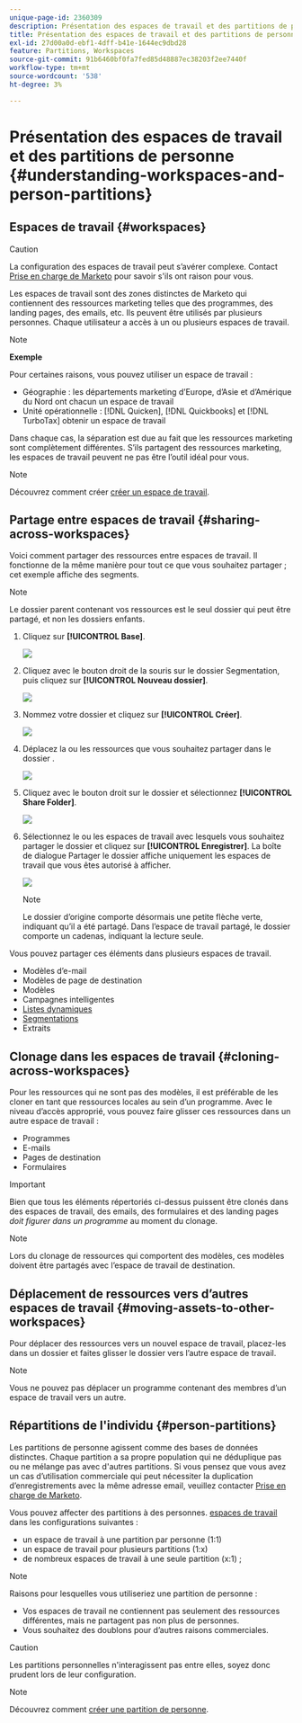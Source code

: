```yaml
---
unique-page-id: 2360309
description: Présentation des espaces de travail et des partitions de personne - Documents Marketo - Documentation du produit
title: Présentation des espaces de travail et des partitions de personne
exl-id: 27d00a0d-ebf1-4dff-b41e-1644ec9dbd28
feature: Partitions, Workspaces
source-git-commit: 91b6460bf0fa7fed85d48887ec38203f2ee7440f
workflow-type: tm+mt
source-wordcount: '538'
ht-degree: 3%

---
```


# Présentation des espaces de travail et des partitions de personne {#understanding-workspaces-and-person-partitions}

## Espaces de travail {#workspaces}

>[!CAUTION]
>
>La configuration des espaces de travail peut s’avérer complexe. Contact [Prise en charge de Marketo](https://nation.marketo.com/t5/Support/ct-p/Support) pour savoir s&#39;ils ont raison pour vous.

Les espaces de travail sont des zones distinctes de Marketo qui contiennent des ressources marketing telles que des programmes, des landing pages, des emails, etc. Ils peuvent être utilisés par plusieurs personnes. Chaque utilisateur a accès à un ou plusieurs espaces de travail.

>[!NOTE]
>
>**Exemple**
>
>Pour certaines raisons, vous pouvez utiliser un espace de travail :
>
>* Géographie : les départements marketing d’Europe, d’Asie et d’Amérique du Nord ont chacun un espace de travail
>* Unité opérationnelle : [!DNL Quicken], [!DNL Quickbooks] et [!DNL TurboTax] obtenir un espace de travail
>
>Dans chaque cas, la séparation est due au fait que les ressources marketing sont complètement différentes. S’ils partagent des ressources marketing, les espaces de travail peuvent ne pas être l’outil idéal pour vous.

>[!NOTE]
>
>Découvrez comment créer [créer un espace de travail](/help/marketo/product-docs/administration/workspaces-and-person-partitions/create-a-new-workspace.md).

## Partage entre espaces de travail {#sharing-across-workspaces}

Voici comment partager des ressources entre espaces de travail. Il fonctionne de la même manière pour tout ce que vous souhaitez partager ; cet exemple affiche des segments.

>[!NOTE]
>
>Le dossier parent contenant vos ressources est le seul dossier qui peut être partagé, et non les dossiers enfants.

1. Cliquez sur **[!UICONTROL Base]**.

   ![](assets/understanding-workspaces-and-person-partitions-1.png)

1. Cliquez avec le bouton droit de la souris sur le dossier Segmentation, puis cliquez sur **[!UICONTROL Nouveau dossier]**.

   ![](assets/understanding-workspaces-and-person-partitions-2.png)

1. Nommez votre dossier et cliquez sur **[!UICONTROL Créer]**.

   ![](assets/understanding-workspaces-and-person-partitions-3.png)

1. Déplacez la ou les ressources que vous souhaitez partager dans le dossier .

   ![](assets/understanding-workspaces-and-person-partitions-4.png)

1. Cliquez avec le bouton droit sur le dossier et sélectionnez **[!UICONTROL Share Folder]**.

   ![](assets/understanding-workspaces-and-person-partitions-5.png)

1. Sélectionnez le ou les espaces de travail avec lesquels vous souhaitez partager le dossier et cliquez sur **[!UICONTROL Enregistrer]**. La boîte de dialogue Partager le dossier affiche uniquement les espaces de travail que vous êtes autorisé à afficher.

   ![](assets/understanding-workspaces-and-person-partitions-6.png)

   >[!NOTE]
   >
   >Le dossier d’origine comporte désormais une petite flèche verte, indiquant qu’il a été partagé. Dans l’espace de travail partagé, le dossier comporte un cadenas, indiquant la lecture seule.

Vous pouvez partager ces éléments dans plusieurs espaces de travail.

* Modèles d’e-mail
* Modèles de page de destination
* Modèles
* Campagnes intelligentes
* [Listes dynamiques](/help/marketo/product-docs/core-marketo-concepts/smart-lists-and-static-lists/using-smart-lists/reference-a-list-or-smart-list-across-workspaces.md)
* [Segmentations](/help/marketo/product-docs/administration/workspaces-and-person-partitions/share-segmentations-across-workspaces-and-partitions.md)
* Extraits

## Clonage dans les espaces de travail {#cloning-across-workspaces}

Pour les ressources qui ne sont pas des modèles, il est préférable de les cloner en tant que ressources locales au sein d’un programme. Avec le niveau d’accès approprié, vous pouvez faire glisser ces ressources dans un autre espace de travail :

* Programmes
* E-mails
* Pages de destination
* Formulaires

>[!IMPORTANT]
>
>Bien que tous les éléments répertoriés ci-dessus puissent être clonés dans des espaces de travail, des emails, des formulaires et des landing pages _doit figurer dans un programme_ au moment du clonage.

>[!NOTE]
>
>Lors du clonage de ressources qui comportent des modèles, ces modèles doivent être partagés avec l’espace de travail de destination.

## Déplacement de ressources vers d’autres espaces de travail {#moving-assets-to-other-workspaces}

Pour déplacer des ressources vers un nouvel espace de travail, placez-les dans un dossier et faites glisser le dossier vers l’autre espace de travail.

>[!NOTE]
>
>Vous ne pouvez pas déplacer un programme contenant des membres d’un espace de travail vers un autre.

## Répartitions de l&#39;individu {#person-partitions}

Les partitions de personne agissent comme des bases de données distinctes. Chaque partition a sa propre population qui ne déduplique pas ou ne mélange pas avec d&#39;autres partitions. Si vous pensez que vous avez un cas d’utilisation commerciale qui peut nécessiter la duplication d’enregistrements avec la même adresse email, veuillez contacter [Prise en charge de Marketo](https://nation.marketo.com/t5/Support/ct-p/Support).

Vous pouvez affecter des partitions à des personnes.  [espaces de travail](create-a-new-workspace.md) dans les configurations suivantes :

* un espace de travail à une partition par personne (1:1)
* un espace de travail pour plusieurs partitions (1:x)
* de nombreux espaces de travail à une seule partition (x:1) ;

>[!NOTE]
>
>Raisons pour lesquelles vous utiliseriez une partition de personne :
>
>* Vos espaces de travail ne contiennent pas seulement des ressources différentes, mais ne partagent pas non plus de personnes.
>* Vous souhaitez des doublons pour d’autres raisons commerciales.

>[!CAUTION]
>
>Les partitions personnelles n&#39;interagissent pas entre elles, soyez donc prudent lors de leur configuration.

>[!NOTE]
>
>Découvrez comment [créer une partition de personne](/help/marketo/product-docs/administration/workspaces-and-person-partitions/create-a-person-partition.md).
